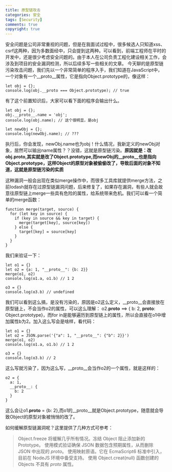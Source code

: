 ```yaml
---
title: 原型链攻击
categories: 安全
tags: [Security]
comments: true
copyright: true
---
```


安全问题是公司非常重视的问题，但是在我面试过程中，很多候选人只知道xss、csrf这两种，因为多数面经中，只会提到这两种。可以看到，前端工程师在平时的开发中，还是很少考虑安全问题的。由于本人在公司负责工程化建设相关工作，会涉及到项目的安全漏洞检测，所以后续多写一些相关的文章。
今天聊的是原型链污染攻击问题，我们先以一个非常简单的程序入手，我们知道在JavaScript中，一个对象有一个__proto__属性，它是指向Object.prototype的，像这样：
```
let obj = {};
console.log(obj.__proto === Object.prototype); // true
```

有了这个前置知识后，大家可以看下面的程序会输出什么。
```
let obj = {};
obj.__proto__.name = 'obj';
console.log(obj.name); // 这个很明显，是obj

let newObj = {};
console.log(newObj.name); // ???

```
执行后，你会发现，newObj.name也为obj！什么情况，我新定义的newObj对象，居然可以输出name属性？？没错，这就是原型链污染。**原因就是：改obj.__proto__,其实就是改了Object.prototype,而newObj的__proto__也是指向Object.prototype，这样Object的原型对象被偷偷改了，导致后面的对象不知道，这就是原型链污染的实质**

这种漏洞一般会出现在类似merge操作中，而很多工具库就提供merge方法，之前lodash就存在过原型链漏洞问题，后来修复了，如果存在漏洞，有些人就会故意往原型链上merge一些具有危险的属性，给系统带来危机。我们可以看一个简单的merge函数：
```
function merge(target, source) {
  for (let key in source) {
    if (key in source && key in target) {
      merge(target[key], source[key])
    } else {
      target[key] = source[key]
    }
  }
}
```
我们来验证一下：
```
let o1 = {}
let o2 = {a: 1, "__proto__": {b: 2}}
merge(o1, o2)
console.log(o1.a, o1.b) // 1 2

o3 = {}
console.log(o3.b) // undefined
```
我们可以看到这么搞，是没有污染的，原因是o2这么定义，__proto__会直接放在原型链上，不会当作o2的属性，可以这么理解：
o2.__proto__ ==> { b: 2, __proto__: Object.prototype}，而for in是能够遍历到原型链上的属性，所以会直接在o1中增加属性b为2。加入这么写会是啥样，看代码：
```
let o1 = {}
let o2 = JSON.parse('{"a": 1, "__proto__": {"b": 2}}')
merge(o1, o2)
console.log(o1.a, o1.b) // 1 2

o3 = {}
console.log(o3.b) // 2
```
这么写就污染了，因为这么写，__proto__会当作o2的一个属性，就是这样的：
```
o2 = {
  a: 1,
  __proto__: {
    b: 2
  }
}
```
这么会让o1.__proto__ = {b: 2},而o1的__proto__就是Object.prototype，随意就会导致Object的原型对象被悄悄的改了。

如何缓解原型链漏洞呢？这里提供了几种方式可参考：
> Object.freeze 将缓解几乎所有情况。冻结 Object 阻止添加新的 Prototype。
> 使用模式验证确保 JSON 数据包含预期属性，从而删除 JSON 中出现的 _proto_。
> 使用映射原语。它在 EcmaScript6 标准中引入，目前在 NodeJS 环境中备受支持。
> 使用 Object.creat(null) 函数创建的Objects 不具有 _proto_ 属性。
